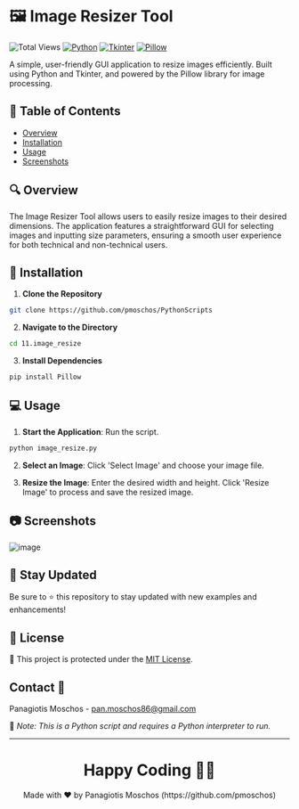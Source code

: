 # :framed_picture: Image Resizer Tool 

![Total Views](https://views.whatilearened.today/views/github/pmoschos/pmoschos.svg)
[![Python](https://img.shields.io/badge/python-v3.7+-blue.svg)](https://www.python.org/)
[![Tkinter](https://img.shields.io/badge/Tkinter-GUI-blue)](https://docs.python.org/3/library/tk.html)
[![Pillow](https://img.shields.io/badge/Pillow-Image%20Processing-orange)](https://pillow.readthedocs.io/)

A simple, user-friendly GUI application to resize images efficiently. Built using Python and Tkinter, and powered by the Pillow library for image processing.

## :bookmark_tabs: Table of Contents 
- [Overview](#overview)
- [Installation](#installation)
- [Usage](#usage)
- [Screenshots](#screenshots)

## :mag: Overview 
The Image Resizer Tool allows users to easily resize images to their desired dimensions. The application features a straightforward GUI for selecting images and inputting size parameters, ensuring a smooth user experience for both technical and non-technical users.

## :wrench: Installation 
1. **Clone the Repository**
```bash
git clone https://github.com/pmoschos/PythonScripts
```

2. **Navigate to the Directory**
```bash
cd 11.image_resize
```

3. **Install Dependencies**
```bash
pip install Pillow
```

## :computer: Usage 
1. **Start the Application**:
Run the script.
```bash
python image_resize.py
```

2. **Select an Image**:
Click 'Select Image' and choose your image file.

3. **Resize the Image**:
Enter the desired width and height.
Click 'Resize Image' to process and save the resized image.

## :camera: Screenshots
![image](https://github.com/pmoschos/pmoschos/assets/133533759/2b9f0516-e661-4cdc-9287-1dfe3b3c61f1)

## 📢 Stay Updated

Be sure to ⭐ this repository to stay updated with new examples and enhancements!

## 📄 License
🔐 This project is protected under the [MIT License](https://mit-license.org/).


## Contact 📧
Panagiotis Moschos - pan.moschos86@gmail.com

🔗 *Note: This is a Python script and requires a Python interpreter to run.*

---
<h1 align=center>Happy Coding 👨‍💻 </h1>

<p align="center">
  Made with ❤️ by Panagiotis Moschos (https://github.com/pmoschos)
</p>